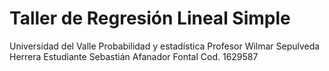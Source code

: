 # Taller de Regresión Lineal Simple
 Universidad del Valle
 Probabilidad y estadística
 Profesor Wilmar Sepulveda Herrera
 Estudiante Sebastián Afanador Fontal
 Cod. 1629587

